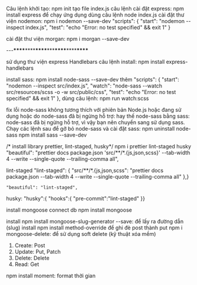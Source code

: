 Câu lệnh khởi tạo: npm init
tạo file index.js
câu lệnh cài đặt express: npm install express
để chạy ứng dụng dùng câu lệnh node index.js
cài đặt thư viện nodemon: npm i nodemon --save-dev
"scripts": {
"start": "nodemon --inspect index.js",
"test": "echo \"Error: no test specified\" && exit 1"
}

cài đặt thư viện morgan: npm i morgan --save-dev

---**\*\*\*\***\*\*\*\***\*\*\*\***\*\*\***\*\*\*\***\*\*\*\***\*\*\*\***

sử dụng thư viện express Handlebars
câu lệnh install: npm install express-handlebars

<!-- install sass -->

install sass: npm install node-sass --save-dev
thêm "scripts": {
"start": "nodemon --inspect src/index.js",
"watch": "node-sass --watch src/resources/scss -o -w src/public/css",
"test": "echo \"Error: no test specified\" && exit 1"
},
dùng câu lệnh: npm run watch:scss

fix lỗi node-sass không tương thích với phiên bản Node.js hoặc đang sử dụng hoặc do node-sass đã bị ngừng hỗ trợ:
hay thế node-sass bằng sass: node-sass đã bị ngừng hỗ trợ, vì vậy bạn nên chuyển sang sử dụng sass. Chạy các lệnh sau để gỡ bỏ node-sass và cài đặt sass:
npm uninstall node-sass
npm install sass --save-dev

/* install library prettier, lint-staged, husky*/
 npm i prettier lint-staged husky
    "beautiful": "prettier docs package.json 'src/**/*.{js,json,scss}' --tab-width 4 --write --single-quote --trailing-comma all",

lint-staged
 "lint-staged": {
    "src/**/*.{js,json,scss": "prettier docs package.json --tab-width 4 --write --single-quote --trailing-comma all"
  },}

    "beautiful": "lint-staged",

husky:
  "husky":{
"hooks":{
  "pre-commit":"lint-staged"
}}

install mongoose connect db
npm install mongoose

install npm install mongoose-slug-generator --save: để lấy ra đường dẫn (slug)
install npm install method-override để ghi đè post thành put
npm i mongoose-delete: để sử dụng soft delete (kỹ thuật xóa mềm)

1. Create: Post
2. Update: Put, Patch
3. Delete: Delete
4. Read: Get

npm install moment: format thời gian